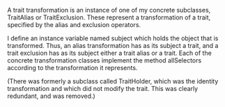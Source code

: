 A trait transformation is an instance of one of my concrete subclasses, TraitAlias or TraitExclusion. These represent a transformation of a trait, specified by the alias and exclusion operators. 

I define an instance variable named subject which holds the object that is transformed.  Thus, an alias transformation has as its subject a trait, and a trait exclusion has as its subject either a trait alias or a trait. Each of the concrete transformation classes implement the method allSelectors according to the transformation it represents. 

(There was formerly a subclass called TraitHolder, which was the identity transformation and which did not modify the trait.  This was clearly redundant, and was removed.)